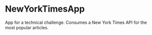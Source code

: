 # NewYorkTimesApp
App for a technical challenge. Consumes a New York Times API for the most popular articles.
